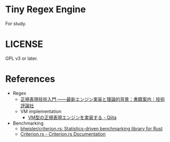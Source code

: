 # Tiny Regex Engine

For study.

# LICENSE

GPL v3 or later.

# References

- Regex
  - [正規表現技術入門 ――最新エンジン実装と理論的背景：書籍案内｜技術評論社](https://gihyo.jp/book/2015/978-4-7741-7270-5)
  - VM implementation
    - [VM型の正規表現エンジンを実装する - Qiita](https://qiita.com/yyu/items/84b1a00459408d1a7321)
- Benchmarking
  - [bheisler/criterion.rs: Statistics-driven benchmarking library for Rust](https://github.com/bheisler/criterion.rs)
  - [Criterion.rs - Criterion.rs Documentation](https://bheisler.github.io/criterion.rs/book/)
